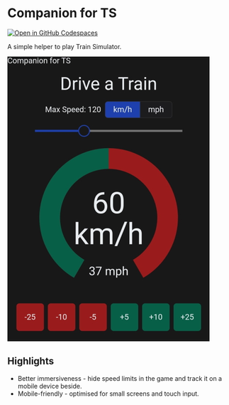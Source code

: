 # Companion for TS

[![Open in GitHub Codespaces](https://github.com/codespaces/badge.svg)](https://github.com/codespaces/new?hide_repo_select=true&ref=main&repo=569506352&machine=basicLinux32gb&location=WestEurope)

A simple helper to play Train Simulator.

![Screenshot of Companion for TS on a mobile devce](docs/screenshot-mobile.jpg)

## Highlights

- Better immersiveness - hide speed limits in the game and track it on a mobile device beside.
- Mobile-friendly - optimised for small screens and touch input.
